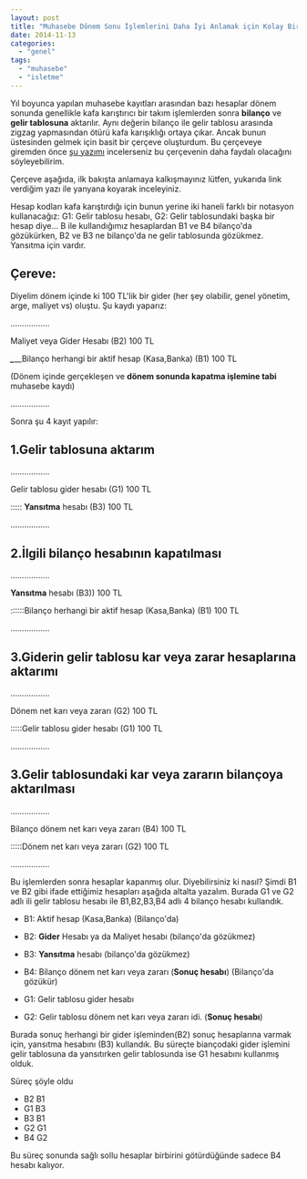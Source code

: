 ```yaml
---
layout: post
title: "Muhasebe Dönem Sonu İşlemlerini Daha İyi Anlamak için Kolay Bir Çerçeve"
date: 2014-11-13
categories: 
  - "genel"
tags: 
  - "muhasebe"
  - "isletme"
---
```


Yıl boyunca yapılan muhasebe kayıtları arasından bazı hesaplar dönem sonunda genellikle kafa karıştırıcı bir takım işlemlerden sonra **bilanço** ve **gelir tablosuna** aktarılır. Aynı değerin bilanço ile gelir tablosu arasında zigzag yapmasından ötürü kafa karışıklığı ortaya çıkar. Ancak bunun üstesinden gelmek için basit bir çerçeve oluşturdum. Bu çerçeveye giremden önce [şu yazımı](http://blog.suatatan.com/post/101746833180/770-genel-yonetim-giderleri-hesab-ve-kapan-s-islemleri) incelerseniz bu çerçevenin daha faydalı olacağını söyleyebilirim.

Çerçeve aşağıda, ilk bakışta anlamaya kalkışmayınız lütfen, yukarıda link verdiğim yazı ile yanyana koyarak inceleyiniz.

Hesap kodları kafa karıştırdığı için bunun yerine iki haneli farklı bir notasyon kullanacağız: G1: Gelir tablosu hesabı, G2: Gelir tablosundaki başka bir hesap diye… B ile kullandığımız hesaplardan B1 ve B4 bilanço'da gözükürken, B2 ve B3 ne bilanço'da ne gelir tablosunda gözükmez. Yansıtma için vardır.

## Çereve:

Diyelim dönem içinde ki 100 TL'lik bir gider (her şey olabilir, genel yönetim, arge, maliyet vs) oluştu. Şu kaydı yaparız:

……………..

Maliyet veya Gider Hesabı (B2) 100 TL

**_\__**\_\_Bilanço herhangi bir aktif hesap (Kasa,Banka) (B1) 100 TL

(Dönem içinde gerçekleşen ve **dönem sonunda kapatma işlemine tabi** muhasebe kaydı)

……………..

Sonra şu 4 kayıt yapılır:

## 1.Gelir tablosuna aktarım

……………..

Gelir tablosu gider hesabı (G1) 100 TL

::::: **Yansıtma** hesabı (B3) 100 TL

……………..

## 2.İlgili bilanço hesabının kapatılması

……………..

**Yansıtma** hesabı (B3)) 100 TL

::::::Bilanço herhangi bir aktif hesap (Kasa,Banka) (B1) 100 TL

……………..

## 3.Giderin gelir tablosu kar veya zarar hesaplarına aktarımı

……………..

Dönem net karı veya zararı (G2) 100 TL

:::::Gelir tablosu gider hesabı (G1) 100 TL

……………..

## 3.Gelir tablosundaki kar veya zararın bilançoya aktarılması

……………..

Bilanço dönem net karı veya zararı (B4) 100 TL

:::::Dönem net karı veya zararı (G2) 100 TL

……………..

Bu işlemlerden sonra hesaplar kapanmış olur. Diyebilirsiniz ki nasıl? Şimdi B1 ve B2 gibi ifade ettiğimiz hesapları aşağıda altalta yazalım. Burada G1 ve G2 adlı ili gelir tablosu hesabı ile B1,B2,B3,B4 adlı 4 bilanço hesabı kullandık.

- B1: Aktif hesap (Kasa,Banka) (Bilanço'da)
- B2: **Gider** Hesabı ya da Maliyet hesabı (bilanço'da gözükmez)
- B3: **Yansıtma** hesabı (bilanço'da gözükmez)
- B4: Bilanço dönem net karı veya zararı (**Sonuç hesabı**) (Bilanço'da gözükür)
    
- G1: Gelir tablosu gider hesabı
    
- G2: Gelir tablosu dönem net karı veya zararı idi. (**Sonuç hesabı**)

Burada sonuç herhangi bir gider işleminden(B2) sonuç hesaplarına varmak için, yansıtma hesabını (B3) kullandık. Bu süreçte biançodaki gider işlemini gelir tablosuna da yansıtırken gelir tablosunda ise G1 hesabını kullanmış olduk.

Süreç şöyle oldu

- B2 B1
- G1 B3
- B3 B1
- G2 G1
- B4 G2

Bu süreç sonunda sağlı sollu hesaplar birbirini götürdüğünde sadece B4 hesabı kalıyor.
